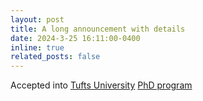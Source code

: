 ```yaml
---
layout: post
title: A long announcement with details
date: 2024-3-25 16:11:00-0400
inline: true
related_posts: false
---
```


Accepted into [Tufts University](https://www.tufts.edu/) [PhD program](https://asegrad.tufts.edu/program/computer-science-doctorate)